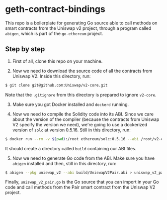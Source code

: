 # geth-contract-bindings

This repo is a boilerplate for generating Go source able to call methods on smart contracts from the Uniswap v2 project, through a program called `abigen`, which is part of the `go-ethereum` project.

## Step by step

1. First of all, clone this repo on your machine.

2. Now we need to download the source code of all the contracts from Uniswap V2. Inside this directory, run:

```bash
$ git clone git@github.com:Uniswap/v2-core.git
```

Note that the `.gitignore` from this directory is prepared to ignore `v2-core`.

3. Make sure you got Docker installed and `dockerd` running.

4. Now we need to compile the Solidity code into its ABI. Since we care about the version of the compiler (because the contracts from Uniswap V2 specify the version we need), we're going to use a dockerized version of `solc` at version 0.5.16. Still in this directory, run:

```bash
$ docker run --rm -v $(pwd):/root ethereum/solc:0.5.16 --abi /root/v2-core/contracts/UniswapV2Pair.sol -o /root/build
```

It should create a directory called `build` containing our ABI files.


5. Now we need to generate Go code from the ABI. Make sure you have `abigen` installed and then, still in this directory, run:

```bash
$ abigen --pkg uniswap_v2 --abi build/UniswapV2Pair.abi > uniswap_v2_pair.go
```

Finally, `uniswap_v2_pair.go` is the Go source that you can import in your Go code and call methods from the Pair smart contract from the Uniswap V2 project.
